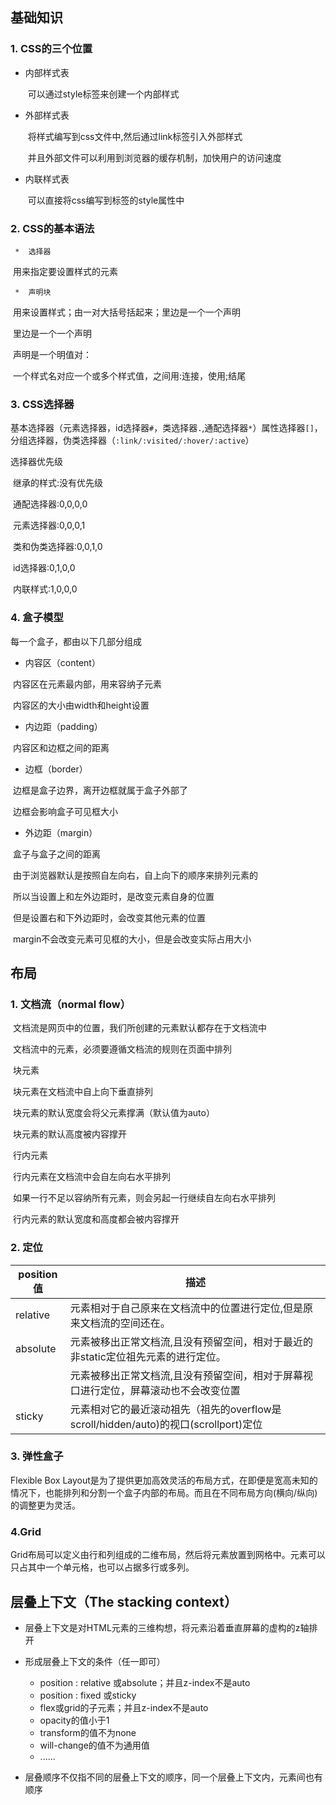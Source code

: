 ## 基础知识

### 1. CSS的三个位置

* 内部样式表

  ​	  可以通过style标签来创建一个内部样式

* 外部样式表

  ​      将样式编写到css文件中,然后通过link标签引入外部样式

  ​      并且外部文件可以利用到浏览器的缓存机制，加快用户的访问速度

* 内联样式表

  ​      可以直接将css编写到标签的style属性中

### 2. CSS的基本语法

     *  选择器

​        用来指定要设置样式的元素

     *  声明块

​        用来设置样式；由一对大括号括起来；里边是一个一个声明

​        里边是一个一个声明

​        声明是一个明值对：

​          一个样式名对应一个或多个样式值，之间用:连接，使用;结尾

### 3. CSS选择器

基本选择器（元素选择器，id选择器`#`，类选择器`.`,通配选择器`*`）属性选择器`[]`，分组选择器，伪类选择器（`:link/:visited/:hover/:active`）

选择器优先级

​		继承的样式:没有优先级

​        通配选择器:0,0,0,0

​        元素选择器:0,0,0,1

​        类和伪类选择器:0,0,1,0

​        id选择器:0,1,0,0

​        内联样式:1,0,0,0

### 4. 盒子模型

每一个盒子，都由以下几部分组成

* 内容区（content）

​        内容区在元素最内部，用来容纳子元素

​        内容区的大小由width和height设置

* 内边距（padding）

​        内容区和边框之间的距离

* 边框（border）

​        边框是盒子边界，离开边框就属于盒子外部了

​        边框会影响盒子可见框大小

* 外边距（margin）

​        盒子与盒子之间的距离

​        由于浏览器默认是按照自左向右，自上向下的顺序来排列元素的

​       	   所以当设置上和左外边距时，是改变元素自身的位置

​          	但是设置右和下外边距时，会改变其他元素的位置

​        	  margin不会改变元素可见框的大小，但是会改变实际占用大小

## 布局

### 1. 文档流（normal flow） 

​      文档流是网页中的位置，我们所创建的元素默认都存在于文档流中

​      文档流中的元素，必须要遵循文档流的规则在页面中排列

​        	块元素

​          		块元素在文档流中自上向下垂直排列

​          		块元素的默认宽度会将父元素撑满（默认值为auto）

​         		 块元素的默认高度被内容撑开

​       	 行内元素

​          		行内元素在文档流中会自左向右水平排列

​				  如果一行不足以容纳所有元素，则会另起一行继续自左向右水平排列

​          		行内元素的默认宽度和高度都会被内容撑开

### 2. 定位

| position值 | 描述                                                         |
| ---------- | ------------------------------------------------------------ |
| relative   | 元素相对于自己原来在文档流中的位置进行定位,但是原来文档流的空间还在。 |
| absolute   | 元素被移出正常文档流,且没有预留空间，相对于最近的非static定位祖先元素的进行定位。 |
|            | 元素被移出正常文档流,且没有预留空间，相对于屏幕视口进行定位，屏幕滚动也不会改变位置 |
| sticky     | 元素相对它的最近滚动祖先（祖先的overflow是scroll/hidden/auto)的视口(scrollport)定位 |

### 3. 弹性盒子

Flexible Box Layout是为了提供更加高效灵活的布局方式，在即便是宽高未知的情况下，也能排列和分割一个盒子内部的布局。而且在不同布局方向(横向/纵向)的调整更为灵活。

### 4.Grid

Grid布局可以定义由行和列组成的二维布局，然后将元素放置到网格中。元素可以只占其中一个单元格，也可以占据多行或多列。

## 层叠上下文（The stacking context）

* 层叠上下文是对HTML元素的三维构想，将元素沿着垂直屏幕的虚构的z轴排开

* 形成层叠上下文的条件（任一即可）
  * position : relative 或absolute；并且z-index不是auto
  * position : fixed 或sticky
  * flex或grid的子元素；并且z-index不是auto
  * opacity的值小于1
  * transform的值不为none
  * will-change的值不为通用值
  * ......

* 层叠顺序不仅指不同的层叠上下文的顺序，同一个层叠上下文内，元素间也有顺序

